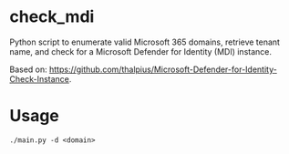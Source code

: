 # check_mdi

Python script to enumerate valid Microsoft 365 domains, retrieve tenant name, and check for a Microsoft Defender for Identity (MDI) instance.

Based on: https://github.com/thalpius/Microsoft-Defender-for-Identity-Check-Instance.

# Usage

```./main.py -d <domain>```
